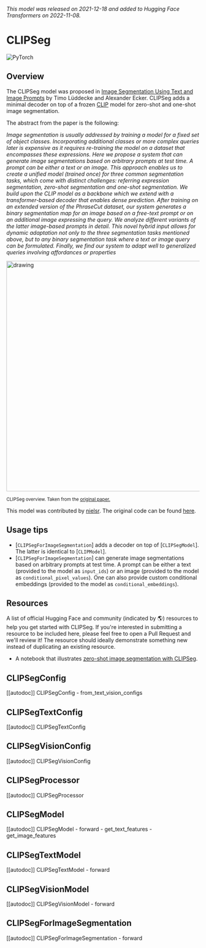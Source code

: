 <!--Copyright 2022 The HuggingFace Team. All rights reserved.

Licensed under the Apache License, Version 2.0 (the "License"); you may not use this file except in compliance with
the License. You may obtain a copy of the License at

http://www.apache.org/licenses/LICENSE-2.0

Unless required by applicable law or agreed to in writing, software distributed under the License is distributed on
an "AS IS" BASIS, WITHOUT WARRANTIES OR CONDITIONS OF ANY KIND, either express or implied. See the License for the
specific language governing permissions and limitations under the License.

⚠️ Note that this file is in Markdown but contain specific syntax for our doc-builder (similar to MDX) that may not be
rendered properly in your Markdown viewer.

-->
*This model was released on 2021-12-18 and added to Hugging Face Transformers on 2022-11-08.*

# CLIPSeg

<div class="flex flex-wrap space-x-1">
<img alt="PyTorch" src="https://img.shields.io/badge/PyTorch-DE3412?style=flat&logo=pytorch&logoColor=white">
</div>

## Overview

The CLIPSeg model was proposed in [Image Segmentation Using Text and Image Prompts](https://huggingface.co/papers/2112.10003) by Timo Lüddecke
and Alexander Ecker. CLIPSeg adds a minimal decoder on top of a frozen [CLIP](clip) model for zero-shot and one-shot image segmentation.

The abstract from the paper is the following:

*Image segmentation is usually addressed by training a
model for a fixed set of object classes. Incorporating additional classes or more complex queries later is expensive
as it requires re-training the model on a dataset that encompasses these expressions. Here we propose a system
that can generate image segmentations based on arbitrary
prompts at test time. A prompt can be either a text or an
image. This approach enables us to create a unified model
(trained once) for three common segmentation tasks, which
come with distinct challenges: referring expression segmentation, zero-shot segmentation and one-shot segmentation.
We build upon the CLIP model as a backbone which we extend with a transformer-based decoder that enables dense
prediction. After training on an extended version of the
PhraseCut dataset, our system generates a binary segmentation map for an image based on a free-text prompt or on
an additional image expressing the query. We analyze different variants of the latter image-based prompts in detail.
This novel hybrid input allows for dynamic adaptation not
only to the three segmentation tasks mentioned above, but
to any binary segmentation task where a text or image query
can be formulated. Finally, we find our system to adapt well
to generalized queries involving affordances or properties*

<img src="https://huggingface.co/datasets/huggingface/documentation-images/resolve/main/transformers/model_doc/clipseg_architecture.png"
alt="drawing" width="600"/>

<small> CLIPSeg overview. Taken from the <a href="https://huggingface.co/papers/2112.10003">original paper.</a> </small>

This model was contributed by [nielsr](https://huggingface.co/nielsr).
The original code can be found [here](https://github.com/timojl/clipseg).

## Usage tips

- [`CLIPSegForImageSegmentation`] adds a decoder on top of [`CLIPSegModel`]. The latter is identical to [`CLIPModel`].
- [`CLIPSegForImageSegmentation`] can generate image segmentations based on arbitrary prompts at test time. A prompt can be either a text
(provided to the model as `input_ids`) or an image (provided to the model as `conditional_pixel_values`). One can also provide custom
conditional embeddings (provided to the model as `conditional_embeddings`).

## Resources

A list of official Hugging Face and community (indicated by 🌎) resources to help you get started with CLIPSeg. If you're interested in submitting a resource to be included here, please feel free to open a Pull Request and we'll review it! The resource should ideally demonstrate something new instead of duplicating an existing resource.

<PipelineTag pipeline="image-segmentation"/>

- A notebook that illustrates [zero-shot image segmentation with CLIPSeg](https://github.com/NielsRogge/Transformers-Tutorials/blob/master/CLIPSeg/Zero_shot_image_segmentation_with_CLIPSeg.ipynb).

## CLIPSegConfig

[[autodoc]] CLIPSegConfig
    - from_text_vision_configs

## CLIPSegTextConfig

[[autodoc]] CLIPSegTextConfig

## CLIPSegVisionConfig

[[autodoc]] CLIPSegVisionConfig

## CLIPSegProcessor

[[autodoc]] CLIPSegProcessor

## CLIPSegModel

[[autodoc]] CLIPSegModel
    - forward
    - get_text_features
    - get_image_features

## CLIPSegTextModel

[[autodoc]] CLIPSegTextModel
    - forward

## CLIPSegVisionModel

[[autodoc]] CLIPSegVisionModel
    - forward

## CLIPSegForImageSegmentation

[[autodoc]] CLIPSegForImageSegmentation
    - forward
